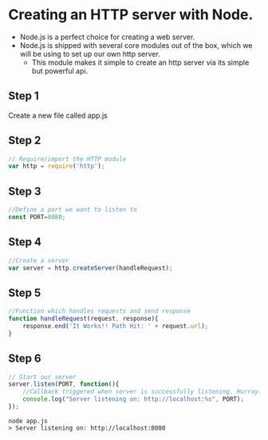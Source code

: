# Creating an HTTP server with Node.

- Node.js is a perfect choice for creating a web server.
- Node.js is shipped with several core modules out of the box, which we       will be using to set up our own http server.
  - This module makes it simple to create an http server via its simple but powerful api.

## Step 1

Create a new file called app.js

## Step 2

```js
// Require/import the HTTP module
var http = require('http');
```

## Step 3
```js
//Define a port we want to listen to
const PORT=8080;
```

## Step 4

```js
//Create a server
var server = http.createServer(handleRequest);
```

## Step 5

```js
//Function which handles requests and send response
function handleRequest(request, response){
    response.end('It Works!! Path Hit: ' + request.url);
}
```

## Step 6

```js
// Start our server
server.listen(PORT, function(){
    //Callback triggered when server is successfully listening. Hurray!
    console.log("Server listening on: http://localhost:%s", PORT);
});
```

```
node app.js
> Server listening on: http://localhost:8080
```
